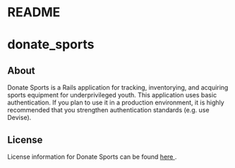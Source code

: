 # README

# donate_sports

<h2>About</h2>

Donate Sports is a Rails application for tracking, inventorying, and acquiring sports equipment for underprivileged youth. This application uses basic authentication. If you plan to use it in a production environment, it is highly recommended that you strengthen authentication standards (e.g. use Devise).   

<h2>License</h2>

License information for Donate Sports can be found <a href="https://github.com/Logicae/donate_sports/blob master/LICENSE"> here </a>. 


<!--This README would normally document whatever steps are necessary to get the-->
<!--application up and running.-->
<!---->
<!--Things you may want to cover:-->
<!---->
<!--* Ruby version-->
<!---->
<!--* System dependencies-->
<!---->
<!--* Configuration-->
<!---->
<!--* Database creation-->
<!---->
<!--* Database initialization-->
<!---->
<!--* How to run the test suite-->
<!---->
<!--* Services (job queues, cache servers, search engines, etc.)-->
<!---->
<!--* Deployment instructions-->
<!---->
<!--* ...-->
